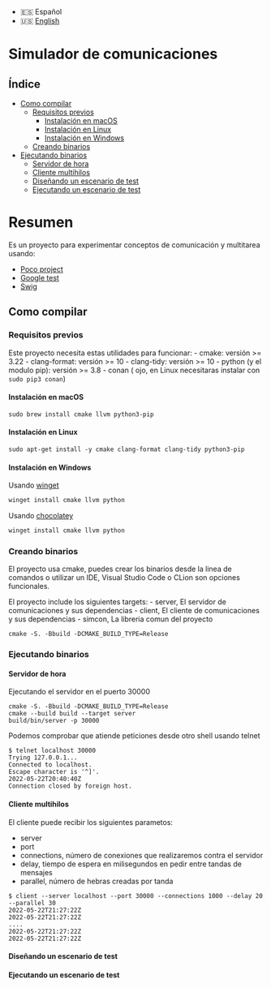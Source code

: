 - 🇪🇸 Español
- 🇺🇸 [English](README.es.md)

# Simulador de comunicaciones

## Índice

- [Como compilar](#como-compilar)
  - [Requisitos previos](#requisitos-previos)
      - [Instalación en macOS](#instalacin-en-macos)
      - [Instalación en Linux](#instalacin-en-linux)
      - [Instalación en Windows](#instalacin-en-windows)
  - [Creando binarios](#creando-binarios)
- [Ejecutando binarios](#ejecutando-binarios)
  - [Servidor de hora](#servidor-de-hora)
  - [Cliente multihilos](#servidor-de-hora)
  - [Diseñando un escenario de test](#diseando-un-escenario-de-test)
  - [Ejecutando un escenario de test](#ejecutando-un-escenario-de-test)

# Resumen
Es un proyecto para experimentar conceptos de comunicación y multitarea usando:

- [Poco project](https://github.com/pocoproject/poco)
- [Google test](https://github.com/google/googletest)
- [Swig](https://github.com/swig/swig)

## Como compilar

### Requisitos previos

Este proyecto necesita estas utilidades para funcionar:
    - cmake: versión >= 3.22
    - clang-format: versión >= 10
    - clang-tidy: versión >= 10
    - python (y el modulo pip): versión >= 3.8
    - conan ( ojo, en Linux necesitaras instalar con ``` sudo pip3 conan ```)

#### Instalación en macOS
```shell
sudo brew install cmake llvm python3-pip
```

#### Instalación en Linux
```shell
sudo apt-get install -y cmake clang-format clang-tidy python3-pip
```
#### Instalación en Windows
Usando [winget](https://github.com/microsoft/winget-cli/releases)
```powershell
winget install cmake llvm python
```
Usando [chocolatey](https://chocolatey.org/install)
```powershell
winget install cmake llvm python
```
### Creando binarios
El proyecto usa cmake, puedes crear los binarios desde la linea de comandos o utilizar un IDE,
Visual Studio Code o CLion son opciones funcionales.

El proyecto include los siguientes targets:
    - server, El servidor de comunicaciones y sus dependencias
    - client, El cliente de comunicaciones y sus dependencias
    - simcon, La libreria comun del proyecto

```shell
cmake -S. -Bbuild -DCMAKE_BUILD_TYPE=Release
```

### Ejecutando binarios

#### Servidor de hora
Ejecutando el servidor en el puerto 30000

```shell
cmake -S. -Bbuild -DCMAKE_BUILD_TYPE=Release
cmake --build build --target server
build/bin/server -p 30000
```

Podemos comprobar que atiende peticiones desde otro shell usando telnet
```shell
$ telnet localhost 30000
Trying 127.0.0.1...
Connected to localhost.
Escape character is '^]'.
2022-05-22T20:40:40Z
Connection closed by foreign host.
```

#### Cliente multihilos
El cliente puede recibir los siguientes parametos:
- server
- port
- connections, número de conexiones que realizaremos contra el servidor
- delay, tiempo de espera en milisegundos en pedir entre tandas de mensajes
- parallel, número de hebras creadas por tanda
```shell
$ client --server localhost --port 30000 --connections 1000 --delay 20 --parallel 30
2022-05-22T21:27:22Z
2022-05-22T21:27:22Z
....
2022-05-22T21:27:22Z
2022-05-22T21:27:22Z
```


#### Diseñando un escenario de test

#### Ejecutando un escenario de test
